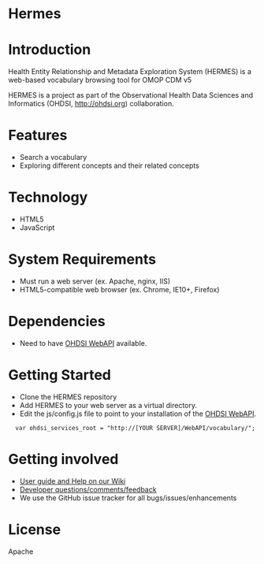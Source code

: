 Hermes
======

Introduction
=======

Health Entity Relationship and Metadata Exploration System (HERMES) is a web-based vocabulary browsing tool for OMOP CDM v5

HERMES is a project as part of the Observational Health Data Sciences and Informatics (OHDSI, http://ohdsi.org) collaboration.

Features
=======

* Search a vocabulary
* Exploring different concepts and their related concepts

Technology
=======
* HTML5
* JavaScript

System Requirements
=======
* Must run a web server (ex. Apache, nginx, IIS)
* HTML5-compatible web browser (ex. Chrome, IE10+, Firefox)

Dependencies
=======
* Need to have [OHDSI WebAPI](https://github.com/OHDSI/WebAPI) available.

Getting Started
=======

* Clone the HERMES repository 
* Add HERMES to your web server as a virtual directory.
* Edit the js/config.js file to point to your installation of the  [OHDSI WebAPI](https://github.com/OHDSI/WebAPI).

```
  var ohdsi_services_root = "http://[YOUR SERVER]/WebAPI/vocabulary/";
```

Getting involved
=======
* [User guide and Help on our Wiki](http://www.ohdsi.org/web/wiki/doku.php?id=documentation:software:hermes)
* [Developer questions/comments/feedback](http://forums.ohdsi.org/c/developers)
* We use the GitHub issue tracker for all bugs/issues/enhancements

License
=======
Apache
